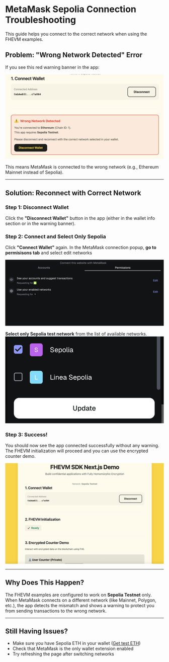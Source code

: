 # MetaMask Sepolia Connection Troubleshooting

This guide helps you connect to the correct network when using the FHEVM examples.

## Problem: "Wrong Network Detected" Error

If you see this red warning banner in the app:

![Wrong Network Error](./images/wrong-network-error.png)

This means MetaMask is connected to the wrong network (e.g., Ethereum Mainnet instead of Sepolia).

---

## Solution: Reconnect with Correct Network

### Step 1: Disconnect Wallet

Click the **"Disconnect Wallet"** button in the app (either in the wallet info section or in the warning banner).


### Step 2: Connect and Select Only Sepolia

Click **"Connect Wallet"** again. In the MetaMask connection popup, **go to permisisons tab** and select edit networks

![Select Network](./images/select-network.png)

**Select only Sepolia test network** from the list of available networks.
![Select Sepolia Network](./images/select-sepolia-network.png)

### Step 3: Success!

You should now see the app connected successfully without any warning. The FHEVM initialization will proceed and you can use the encrypted counter demo.

![Successfully Connected](./images/successfully-connected.png)

---

## Why Does This Happen?

The FHEVM examples are configured to work on **Sepolia Testnet** only. When MetaMask connects on a different network (like Mainnet, Polygon, etc.), the app detects the mismatch and shows a warning to protect you from sending transactions to the wrong network.

---

## Still Having Issues?

- Make sure you have Sepolia ETH in your wallet ([Get test ETH](./metamask-sepolia.md#get-sepolia-eth))
- Check that MetaMask is the only wallet extension enabled
- Try refreshing the page after switching networks

